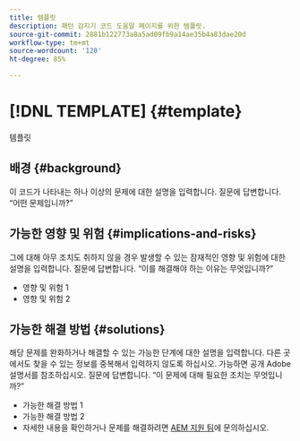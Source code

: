 ```yaml
---
title: 템플릿
description: 패턴 감지기 코드 도움말 페이지를 위한 템플릿.
source-git-commit: 2881b122773a8a5ad09fb9a14ae35b4a83dae20d
workflow-type: tm+mt
source-wordcount: '120'
ht-degree: 85%

---
```



# [!DNL TEMPLATE] {#template}

템플릿

## 배경 {#background}

이 코드가 나타내는 하나 이상의 문제에 대한 설명을 입력합니다.
질문에 답변합니다. “어떤 문제입니까?”

## 가능한 영향 및 위험 {#implications-and-risks}

그에 대해 아무 조치도 취하지 않을 경우 발생할 수 있는 잠재적인 영향 및 위험에 대한 설명을 입력합니다.
질문에 답변합니다. “이를 해결해야 하는 이유는 무엇입니까?”

* 영향 및 위험 1
* 영향 및 위험 2

## 가능한 해결 방법 {#solutions}

해당 문제를 완화하거나 해결할 수 있는 가능한 단계에 대한 설명을 입력합니다. 다른 곳에서도 찾을 수 있는 정보를 중복해서 입력하지 않도록 하십시오. 가능하면 공개 Adobe 설명서를 참조하십시오.
질문에 답변합니다. “이 문제에 대해 필요한 조치는 무엇입니까?”

* 가능한 해결 방법 1
* 가능한 해결 방법 2
* 자세한 내용을 확인하거나 문제를 해결하려면 [AEM 지원 팀](https://helpx.adobe.com/kr/enterprise/using/support-for-experience-cloud.html)에 문의하십시오.
